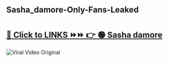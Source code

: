 
 ## Sasha_damore-Only-Fans-Leaked

# <h2><a href="https://clipsfans.com/Sasha_damore&ref=git">🔗 Click to LINKS ⏩⏩ 👉 🟢 Sasha damore </a></h2>

<a href="https://clipsfans.com/Sasha_damore&ref=git" rel="nofollow" data-target="animated-image.originalLink"><img src="https://i.ibb.co.com/xMMVF88/686577567.gif" alt="Viral Video Original" style="max-width: 100%; display: inline-block;" data-target="animated-image.originalImage"></a>
